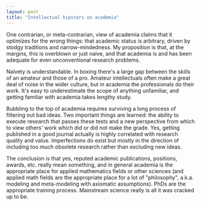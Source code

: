 ```yaml
---
layout: post
title: "Intellectual hipsters on academia"
---
```


One contrarian, or meta-contrarian, view of academia claims that it optimizes
for the wrong things: that academic status is arbitrary, driven by stodgy
traditions and narrow-mindedness. My proposition is that, at the margins, this
is overblown or just naive, and that academia is and has been adequate for even
unconventional research problems.

Naivety is understandable. In boxing there's a large gap between the skills of
an amateur and those of a pro. Amateur intellectuals often make a great deal of
noise in the wider culture, but in academia the professionals do their work.
It's easy to underestimate the scope of anything unfamiliar, and getting
familiar with academia takes lengthy study.

Bubbling to the top of academia requires surviving a long process of filtering
out bad ideas. Two important things are learned: the ability to execute
research that passes these tests and a new perspective from which to view
others' work which did or did not make the grade. Yes, getting published in a
good journal actually is highly correlated with research quality and value.
Imperfections do exist but mostly in the direction of including too much
obsolete research rather than excluding new ideas.

The conclusion is that yes, reputed academic publications, positions, awards,
etc. really mean something, and in general academia is the appropriate place
for applied mathematics fields or other sciences (and applied math fields are
the appropriate place for a lot of "philosophy", a.k.a. modeling and
meta-modeling with axiomatic assumptions). PhDs are the appropriate training
process. Mainstream science really is all it was cracked up to be.

